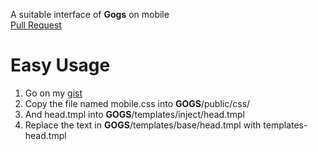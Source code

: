 A suitable interface of **Gogs** on mobile  
[Pull Request](https://github.com/gogs/gogs/pull/5309)

# Easy Usage
1. Go on my [gist](https://gist.github.com/06Games/00177bda10c272715c83f6f989c1d078)
2. Copy the file named mobile.css into **GOGS**/public/css/
3. And head.tmpl into **GOGS**/templates/inject/head.tmpl
4. Replace the text in **GOGS**/templates/base/head.tmpl with templates-head.tmpl
